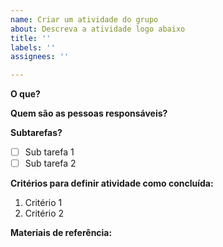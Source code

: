 ```yaml
---
name: Criar um atividade do grupo
about: Descreva a atividade logo abaixo
title: ''
labels: ''
assignees: ''

---
```


**O que?** 

**Quem são as pessoas responsáveis?**

**Subtarefas?**
- [ ] Sub tarefa 1
- [ ] Sub tarefa 2

**Critérios para definir atividade como concluída:**
1. Critério 1
2. Critério 2

**Materiais de referência:**

